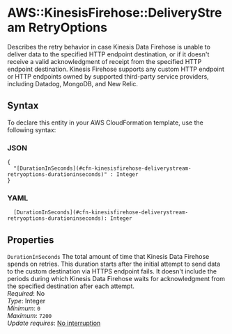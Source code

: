 # AWS::KinesisFirehose::DeliveryStream RetryOptions<a name="aws-properties-kinesisfirehose-deliverystream-retryoptions"></a>

Describes the retry behavior in case Kinesis Data Firehose is unable to deliver data to the specified HTTP endpoint destination, or if it doesn't receive a valid acknowledgment of receipt from the specified HTTP endpoint destination\. Kinesis Firehose supports any custom HTTP endpoint or HTTP endpoints owned by supported third\-party service providers, including Datadog, MongoDB, and New Relic\.

## Syntax<a name="aws-properties-kinesisfirehose-deliverystream-retryoptions-syntax"></a>

To declare this entity in your AWS CloudFormation template, use the following syntax:

### JSON<a name="aws-properties-kinesisfirehose-deliverystream-retryoptions-syntax.json"></a>

```
{
  "[DurationInSeconds](#cfn-kinesisfirehose-deliverystream-retryoptions-durationinseconds)" : Integer
}
```

### YAML<a name="aws-properties-kinesisfirehose-deliverystream-retryoptions-syntax.yaml"></a>

```
  [DurationInSeconds](#cfn-kinesisfirehose-deliverystream-retryoptions-durationinseconds): Integer
```

## Properties<a name="aws-properties-kinesisfirehose-deliverystream-retryoptions-properties"></a>

`DurationInSeconds`  <a name="cfn-kinesisfirehose-deliverystream-retryoptions-durationinseconds"></a>
The total amount of time that Kinesis Data Firehose spends on retries\. This duration starts after the initial attempt to send data to the custom destination via HTTPS endpoint fails\. It doesn't include the periods during which Kinesis Data Firehose waits for acknowledgment from the specified destination after each attempt\.   
*Required*: No  
*Type*: Integer  
*Minimum*: `0`  
*Maximum*: `7200`  
*Update requires*: [No interruption](https://docs.aws.amazon.com/AWSCloudFormation/latest/UserGuide/using-cfn-updating-stacks-update-behaviors.html#update-no-interrupt)